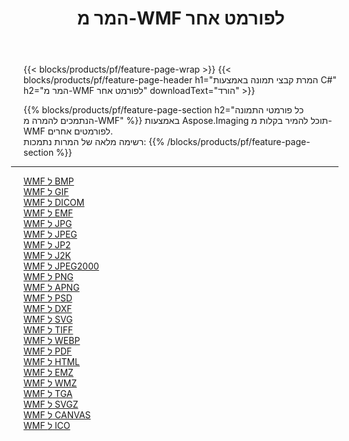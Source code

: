 ﻿---
title: המר מ-WMF לפורמט אחר 
weight: 3920
url: /he/java/conversion/from/wmf 
lang: he
langdirlevel: 2
locales: zh-hans,ja,it,ru,de,es,fr,nl,id,lt,pl,pt,vi,tr,ko,zh-hant,ar,hi,th,sv,cs,uk,he
description: באמצעות Aspose.Imaging תוכל להמיר בקלות מ-WMF לפורמט אחר
---

{{< blocks/products/pf/feature-page-wrap >}}
{{< blocks/products/pf/feature-page-header h1="המרת קבצי תמונה באמצעות C#" h2="המר מ-WMF לפורמט אחר" downloadText="הורד" >}}


{{% blocks/products/pf/feature-page-section  h2="כל פורמטי התמונה הנתמכים להמרה מ-WMF" %}}
באמצעות Aspose.Imaging תוכל להמיר בקלות מ-WMF לפורמטים אחרים.
<br/>
רשימה מלאה של המרות נתמכות:
{{% /blocks/products/pf/feature-page-section %}}
<div class="container-fluid productfamilypage bg-gray">
    <div class="convertypes bg-gray agp-content section">
        <div class="container">
		<hr style="margin-left:-20px;"/>
		<div class="row other-converters">
		    <div class='col-md-2 other-converter remove-lp remove-rp'><a href="/imaging/he/java/conversion/wmf-to-bmp" >WMF ל BMP</a></div><div class='col-md-2 other-converter remove-lp remove-rp'><a href="/imaging/he/java/conversion/wmf-to-gif" >WMF ל GIF</a></div><div class='col-md-2 other-converter remove-lp remove-rp'><a href="/imaging/he/java/conversion/wmf-to-dicom" >WMF ל DICOM</a></div><div class='col-md-2 other-converter remove-lp remove-rp'><a href="/imaging/he/java/conversion/wmf-to-emf" >WMF ל EMF</a></div><div class='col-md-2 other-converter remove-lp remove-rp'><a href="/imaging/he/java/conversion/wmf-to-jpg" >WMF ל JPG</a></div><div class='col-md-2 other-converter remove-lp remove-rp'><a href="/imaging/he/java/conversion/wmf-to-jpeg" >WMF ל JPEG</a></div><div class='col-md-2 other-converter remove-lp remove-rp'><a href="/imaging/he/java/conversion/wmf-to-jp2" >WMF ל JP2</a></div><div class='col-md-2 other-converter remove-lp remove-rp'><a href="/imaging/he/java/conversion/wmf-to-j2k" >WMF ל J2K</a></div><div class='col-md-2 other-converter remove-lp remove-rp'><a href="/imaging/he/java/conversion/wmf-to-jpeg2000" >WMF ל JPEG2000</a></div><div class='col-md-2 other-converter remove-lp remove-rp'><a href="/imaging/he/java/conversion/wmf-to-png" >WMF ל PNG</a></div><div class='col-md-2 other-converter remove-lp remove-rp'><a href="/imaging/he/java/conversion/wmf-to-apng" >WMF ל APNG</a></div><div class='col-md-2 other-converter remove-lp remove-rp'><a href="/imaging/he/java/conversion/wmf-to-psd" >WMF ל PSD</a></div><div class='col-md-2 other-converter remove-lp remove-rp'><a href="/imaging/he/java/conversion/wmf-to-dxf" >WMF ל DXF</a></div><div class='col-md-2 other-converter remove-lp remove-rp'><a href="/imaging/he/java/conversion/wmf-to-svg" >WMF ל SVG</a></div><div class='col-md-2 other-converter remove-lp remove-rp'><a href="/imaging/he/java/conversion/wmf-to-tiff" >WMF ל TIFF</a></div><div class='col-md-2 other-converter remove-lp remove-rp'><a href="/imaging/he/java/conversion/wmf-to-webp" >WMF ל WEBP</a></div><div class='col-md-2 other-converter remove-lp remove-rp'><a href="/imaging/he/java/conversion/wmf-to-pdf" >WMF ל PDF</a></div><div class='col-md-2 other-converter remove-lp remove-rp'><a href="/imaging/he/java/conversion/wmf-to-html" >WMF ל HTML</a></div><div class='col-md-2 other-converter remove-lp remove-rp'><a href="/imaging/he/java/conversion/wmf-to-emz" >WMF ל EMZ</a></div><div class='col-md-2 other-converter remove-lp remove-rp'><a href="/imaging/he/java/conversion/wmf-to-wmz" >WMF ל WMZ</a></div><div class='col-md-2 other-converter remove-lp remove-rp'><a href="/imaging/he/java/conversion/wmf-to-tga" >WMF ל TGA</a></div><div class='col-md-2 other-converter remove-lp remove-rp'><a href="/imaging/he/java/conversion/wmf-to-svgz" >WMF ל SVGZ</a></div><div class='col-md-2 other-converter remove-lp remove-rp'><a href="/imaging/he/java/conversion/wmf-to-canvas" >WMF ל CANVAS</a></div><div class='col-md-2 other-converter remove-lp remove-rp'><a href="/imaging/he/java/conversion/wmf-to-ico" >WMF ל ICO</a></div>
                </div>
        </div>
    </div>
</div>
<br/>

